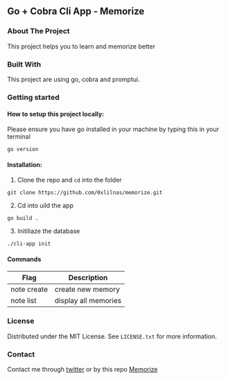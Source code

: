 ## Go + Cobra Cli App - Memorize

### About The Project

This project helps you to learn and memorize better

### Built With

This project are using go, cobra and promptui.

### Getting started

#### How to setup this project locally:

Please ensure you have go installed in your machine by typing this in your terminal
```
go version
```
#### Installation:

1. Clone the repo and `cd` into the folder
```
git clone https://github.com/0xlilnas/memorize.git
```
2. Cd into uild the app
```
go build .
```
3. Initiliaze the database
```
./cli-app init
```

#### Commands

| Flag       | Description         |
|-------------|---------------------|
| note create | create new memory   |
| note list   | display all memories|

### License

Distributed under the MIT License. See `LICENSE.txt` for more information.

### Contact

Contact me through [twitter](https://twitter.com/0xlilnas) or by this repo [Memorize](https://github.com/0xlilnas/cli-app.git) 
